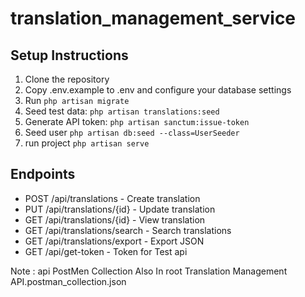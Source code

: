 # translation_management_service

## Setup Instructions
1. Clone the repository
2. Copy .env.example to .env and configure your database settings
4. Run `php artisan migrate`
5. Seed test data: `php artisan translations:seed`
6. Generate API token: `php artisan sanctum:issue-token`
7. Seed user `php artisan db:seed --class=UserSeeder`
8. run project `php artisan serve`

## Endpoints
- POST /api/translations - Create translation
- PUT /api/translations/{id} - Update translation
- GET /api/translations/{id} - View translation
- GET /api/translations/search - Search translations
- GET /api/translations/export - Export JSON
- GET /api/get-token - Token for Test api 

Note : api PostMen Collection Also In root  Translation Management API.postman_collection.json